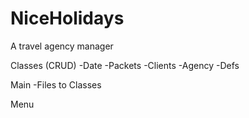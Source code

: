 # NiceHolidays
A travel agency manager

Classes (CRUD)
-Date
-Packets
-Clients
-Agency
-Defs
  
Main
-Files to Classes
  
Menu
